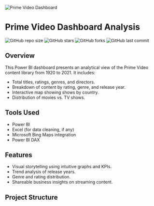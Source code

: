 ![Prime Video Dashboard](https://github.com/NudratAbbas/Prime-Video-Dashboard-Analysis/raw/main/dashboard-screenshot.png)
# Prime Video Dashboard Analysis

![GitHub repo size](https://img.shields.io/github/repo-size/NudratAbbas/Prime-Video-Dashboard-Analysis)
![GitHub stars](https://img.shields.io/github/stars/NudratAbbas/Prime-Video-Dashboard-Analysis?style=social)
![GitHub forks](https://img.shields.io/github/forks/NudratAbbas/Prime-Video-Dashboard-Analysis?style=social)
![GitHub last commit](https://img.shields.io/github/last-commit/NudratAbbas/Prime-Video-Dashboard-Analysis)

## Overview

This Power BI dashboard presents an analytical view of the Prime Video content library from 1920 to 2021. It includes:

- Total titles, ratings, genres, and directors.
- Breakdown of content by rating, genre, and release year.
- Interactive map showing shows by country.
- Distribution of movies vs. TV shows.

## Tools Used

- Power BI
- Excel (for data cleaning, if any)
- Microsoft Bing Maps integration
- Power BI DAX

## Features

- Visual storytelling using intuitive graphs and KPIs.
- Trend analysis of release years.
- Genre and rating distribution.
- Shareable business insights on streaming content.

## Project Structure

